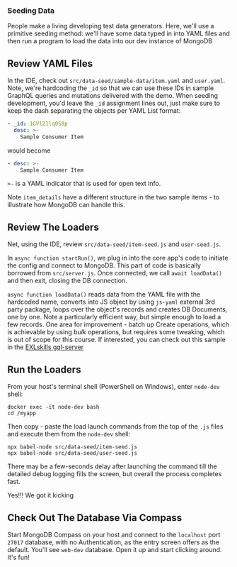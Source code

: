 ### Seeding Data

People make a living developing test data generators. Here, we'll use a primitive seeding method: we'll have some data typed in into YAML files and then run a program to load the data into our dev instance of MongoDB

## Review YAML Files

In the IDE, check out `src/data-seed/sample-data/item.yaml` and `user.yaml`. Note, we're hardcoding the `_id` so that we can use these IDs in sample GraphQL queries and mutations delivered with the demo. When seeding development, you'd leave the `_id` assignment lines out, just make sure to keep the dash separating the objects per YAML List format:
```yaml
- _id: 1GVl21lq0S8p
  desc: >-
    Sample Consumer Item
```
would become
```yaml
- desc: >-
    Sample Consumer Item
```

`>-` is a YAML indicator that is used for open text info.

Note `item_details` have a different structure in the two sample items - to illustrate how MongoDB can handle this.

## Review The Loaders 

Net, using the IDE, review `src/data-seed/item-seed.js` and `user-seed.js`. 

In `async function startRun()`, we plug in into the core app's code to initiate the config and connect to MongoDB. This part of code is basically borrowed from `src/server.js`. Once connected, we call `await loadData()` and then exit, closing the DB connection.

`async function loadData()` reads data from the YAML file with the hardcoded name, converts into JS object by using `js-yaml` external 3rd party package, loops over the object's records and creates DB Documents, one by one. Note a particularly efficient way, but simple enough to load a few records. One area for improvement - batch up Create operations, which is achievable by using *bulk* operations, but requires some tweaking, which is out of scope for this course. If interested, you can check out this sample in the [EXLskills gql-server](https://github.com/exlskills/gql-server/blob/master/src/data-load/maintenance-and-conversion/card-interaction-set-course-item-ref.js)

## Run the Loaders
From your host's terminal shell (PowerShell on Windows), enter `node-dev` shell:
```
docker exec -it node-dev bash
cd /myapp
```

Then copy - paste the load launch commands from the top of the `.js` files and execute them from the `node-dev` shell:
```
npx babel-node src/data-seed/item-seed.js
npx babel-node src/data-seed/user-seed.js
```

There may be a few-seconds delay after launching the command till the detailed debug logging fills the screen, but overall the process completes fast.

Yes!!! We got it kicking

## Check Out The Database Via Compass

Start MongoDB Compass on your host and connect to the `localhost` port `27017` database, with no Authentication, as the entry screen offers as the default. You'll see `web-dev` database. Open it up and start clicking around. It's fun!
